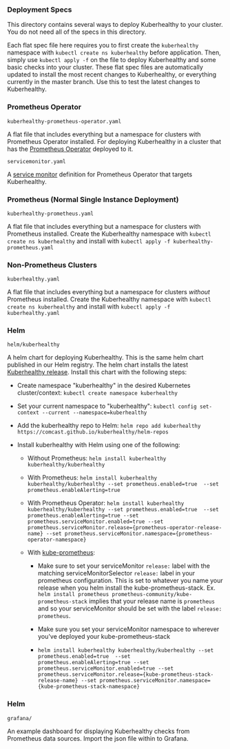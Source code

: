 ### Deployment Specs

This directory contains several ways to deploy Kuberhealthy to your cluster.  You do not need all of the specs in this directory.

Each flat spec file here requires you to first create the `kuberhealthy` namespace with `kubectl create ns kuberhealthy` before application.  Then, simply use `kubectl apply -f` on the file to deploy Kuberhealthy and some basic checks into your cluster.  These flat spec files are automatically updated to install the most recent changes to Kuberhealthy, or everything currently in the master branch.  Use this to test the latest changes to Kuberhealthy.

### Prometheus Operator

`kuberhealthy-prometheus-operator.yaml` 

A flat file that includes everything but a namespace for clusters with Prometheus Operator installed.  For deploying Kuberhealthy in a cluster that has the [Prometheus Operator](https://github.com/coreos/prometheus-operator) deployed to it.

`servicemonitor.yaml`

A [service monitor](https://github.com/coreos/prometheus-operator#customresourcedefinitions) definition for Prometheus Operator that targets Kuberhealthy.

### Prometheus (Normal Single Instance Deployment)

`kuberhealthy-prometheus.yaml`

A flat file that includes everything but a namespace for clusters with Prometheus installed.  Create the Kuberhealthy namespace with `kubectl create ns kuberhealthy` and install with `kubectl apply -f kuberhealthy-prometheus.yaml`


### Non-Prometheus Clusters

`kuberhealthy.yaml`

A flat file that includes everything but a namespace for clusters *without* Prometheus installed.  Create the Kuberhealthy namespace with `kubectl create ns kuberhealthy` and install with `kubectl apply -f kuberhealthy.yaml`


### Helm

`helm/kuberhealthy`

A helm chart for deploying Kuberhealthy.  This is the same helm chart published in our Helm registry.  The helm chart installs the latest [Kuberhealthy release](https://github.com/Comcast/kuberhealthy/releases). Install this chart with the following steps:

- Create namespace "kuberhealthy" in the desired Kubernetes cluster/context:
`kubectl create namespace kuberhealthy`

- Set your current namespace to "kuberhealthy":
`kubectl config set-context --current --namespace=kuberhealthy`

- Add the kuberhealthy repo to Helm:
`helm repo add kuberhealthy https://comcast.github.io/kuberhealthy/helm-repos`

- Install kuberhealthy with Helm using one of the following:

  - Without Prometheus:
  `helm install kuberhealthy kuberhealthy/kuberhealthy`

  - With Prometheus:
  `helm install kuberhealthy kuberhealthy/kuberhealthy --set prometheus.enabled=true  --set prometheus.enableAlerting=true`

  - With Prometheus Operator:
  `helm install kuberhealthy kuberhealthy/kuberhealthy --set prometheus.enabled=true  --set prometheus.enableAlerting=true --set prometheus.serviceMonitor.enabled=true --set prometheus.serviceMonitor.release={prometheus-operator-release-name} --set prometheus.serviceMonitor.namespace={prometheus-operator-namespace}` 

  - With [kube-prometheus](https://github.com/prometheus-operator/kube-prometheus):
  
    - Make sure to set your serviceMonitor `release:` label with the matching serviceMonitorSelector `release:` label in your prometheus configuration. This is set to whatever you name your release when you helm install the kube-prometheus-stack. Ex. `helm install prometheus prometheus-community/kube-prometheus-stack` implies that your release name is `prometheus` and so your serviceMonitor should be set with the label `release: prometheus`.
    - Make sure you set your serviceMonitor namespace to wherever you've deployed your kube-prometheus-stack
  
    - `helm install kuberhealthy kuberhealthy/kuberhealthy --set prometheus.enabled=true  --set prometheus.enableAlerting=true --set prometheus.serviceMonitor.enabled=true --set prometheus.serviceMonitor.release={kube-prometheus-stack-release-name} --set prometheus.serviceMonitor.namespace={kube-prometheus-stack-namespace}`


### Helm

`grafana/`

An example dashboard for displaying Kuberhealthy checks from Prometheus data sources.  Import the json file within to Grafana. 
